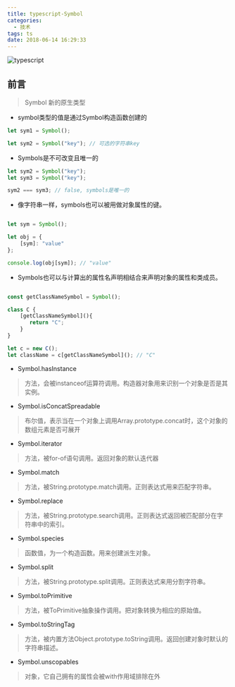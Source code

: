 ```yaml
---
title: typescript-Symbol
categories:
  - 技术
tags: ts
date: 2018-06-14 16:29:33
---
```

![typescript](https://upload-images.jianshu.io/upload_images/10843623-d1427ac46b2dd12f.jpg?imageMogr2/auto-orient/strip%7CimageView2/2/w/1240)
## 前言
> Symbol 新的原生类型

- symbol类型的值是通过Symbol构造函数创建的

``` ts
let sym1 = Symbol();

let sym2 = Symbol("key"); // 可选的字符串key
```
 - Symbols是不可改变且唯一的

 ```ts
let sym2 = Symbol("key");
let sym3 = Symbol("key");

sym2 === sym3; // false, symbols是唯一的


 ```
  - 像字符串一样，symbols也可以被用做对象属性的键。

``` ts

let sym = Symbol();

let obj = {
    [sym]: "value"
};

console.log(obj[sym]); // "value"

```
 - Symbols也可以与计算出的属性名声明相结合来声明对象的属性和类成员。

``` ts

const getClassNameSymbol = Symbol();

class C {
    [getClassNameSymbol](){
       return "C";
    }
}

let c = new C();
let className = c[getClassNameSymbol](); // "C"
```
 - Symbol.hasInstance
> 方法，会被instanceof运算符调用。构造器对象用来识别一个对象是否是其实例。
 - Symbol.isConcatSpreadable
> 布尔值，表示当在一个对象上调用Array.prototype.concat时，这个对象的数组元素是否可展开
 - Symbol.iterator
> 方法，被for-of语句调用。返回对象的默认迭代器
 - Symbol.match
> 方法，被String.prototype.match调用。正则表达式用来匹配字符串。
 - Symbol.replace
>方法，被String.prototype.search调用。正则表达式返回被匹配部分在字符串中的索引。
 - Symbol.species
> 函数值，为一个构造函数。用来创建派生对象。
 - Symbol.split
> 方法，被String.prototype.split调用。正则表达式来用分割字符串。
 - Symbol.toPrimitive
> 方法，被ToPrimitive抽象操作调用。把对象转换为相应的原始值。
 - Symbol.toStringTag
> 方法，被内置方法Object.prototype.toString调用。返回创建对象时默认的字符串描述。
 - Symbol.unscopables
> 对象，它自己拥有的属性会被with作用域排除在外
